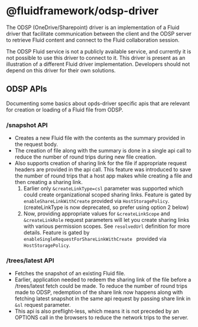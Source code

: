 # @fluidframework/odsp-driver

The ODSP (OneDrive/Sharepoint) driver is an implementation of a Fluid driver that facilitate communication between
the client and the ODSP server to retrieve Fluid content and connect to the Fluid collaboration session.

The ODSP Fluid service is not a publicly available service, and currently it is not possible to use this driver
to connect to it. This driver is present as an illustration of a different Fluid driver implementation.
Developers should not depend on this driver for their own solutions.


## ODSP APIs

Documenting some basics about opds-driver specific apis that are relevant for creation or loading of a Fluid file from ODSP.

### /snapshot API

- Creates a new Fluid file with the contents as the summary provided in the request body.
- The creation of file along with the summary is done in a single api call to reduce the number of round trips during new file creation.
- Also supports creation of sharing link for the file if appropriate request headers are provided in the api call. This feature was introduced to save the number of round trips that a host app makes while creating a file and then creating a sharing link. 
	1. Earlier only `&createLinkType=csl` parameter was supported which could create organizational scoped sharing links. Feature is gated by `enableShareLinkWithCreate` provided via `HostStoragePolicy`. (createLinkType is now deprecated, so prefer using option 2 below)
	1. Now, providing appropriate values for `&createLinkScope` and `&createLinkRole` request parameters will let you create sharing links with various permission scopes. See `resolvedUrl` definition for more details. Feature is gated by `enableSingleRequestForShareLinkWithCreate ` provided via `HostStoragePolicy`.

### /trees/latest API

- Fetches the snapshot of an existing Fluid file.
- Earlier, application needed to redeem the sharing link of the file before a /trees/latest fetch could be made. To reduce the number of round trips made to ODSP, redemption of the share link now happens along with fetching latest snapshot in the same api request by passing share link in `&sl` request parameter.
- This api is also preflight-less, which means it is not preceded by an OPTIONS call in the browsers to reduce the network trips to the server.